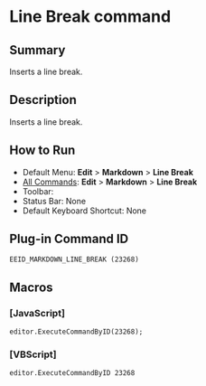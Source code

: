 # Line Break command

## Summary

Inserts a line break.

## Description

Inserts a line break.

## How to Run

- Default Menu: **Edit** \> **Markdown** \> **Line Break**
- [All Commands](../tools/all_commands): **Edit** \> **Markdown** \> **Line Break**
- Toolbar: 
- Status Bar: None
- Default Keyboard Shortcut: None

## Plug-in Command ID

```
EEID_MARKDOWN_LINE_BREAK (23268)```

## Macros

### \[JavaScript\]

```
editor.ExecuteCommandByID(23268);
```

### \[VBScript\]

```
editor.ExecuteCommandByID 23268
```

